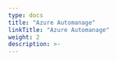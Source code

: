 ```yaml
---
type: docs
title: "Azure Automanage"
linkTitle: "Azure Automanage"
weight: 2
description: >-
---
```

